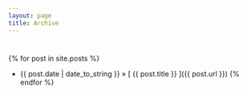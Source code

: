 ```yaml
---
layout: page
title: Archive
---
```


<div style="line-height:80%;"> <br> </div>

{% for post in site.posts %}
  * {{ post.date | date_to_string }} &raquo; [ {{ post.title }} ]({{ post.url }})
{% endfor %}

